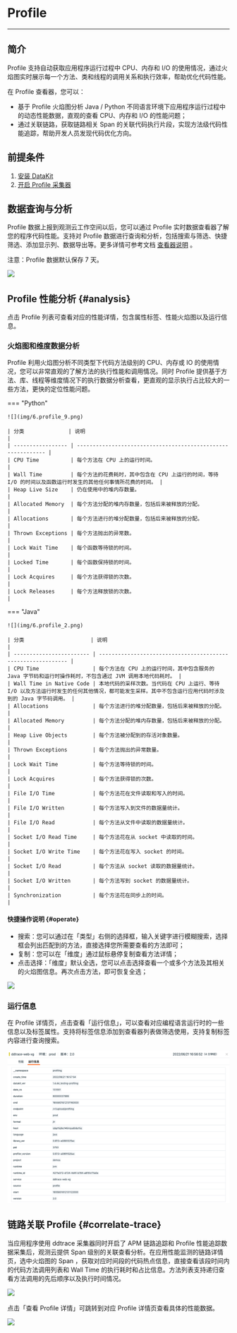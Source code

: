 # Profile
---

## 简介

Profile 支持自动获取应用程序运行过程中 CPU、内存和 I/O 的使用情况，通过火焰图实时展示每一个方法、类和线程的调用关系和执行效率，帮助优化代码性能。

在 Profile 查看器，您可以：

- 基于 Profile 火焰图分析 Java / Python 不同语言环境下应用程序运行过程中的动态性能数据，直观的查看 CPU、内存和 I/O 的性能问题；
- 通过关联链路，获取链路相关 Span 的关联代码执行片段，实现方法级代码性能追踪，帮助开发人员发现代码优化方向。

## 前提条件

1. [安装 DataKit](../datakit/datakit-install.md) 
2. [开启 Profile 采集器](../datakit/profile.md)

## 数据查询与分析

Profile 数据上报到观测云工作空间以后，您可以通过 Profile 实时数据查看器了解您的程序代码性能。支持对 Profile 数据进行查询和分析，包括搜索与筛选、快捷筛选、添加显示列、数据导出等。更多详情可参考文档 [查看器说明](../getting-started/function-details/explorer-search.md) 。

注意：Profile 数据默认保存 7 天。

![](img/3.apm_11.png)

## Profile 性能分析 {#analysis}

点击 Profile 列表可查看对应的性能详情，包含属性标签、性能火焰图以及运行信息。

### 火焰图和维度数据分析

Profile 利用火焰图分析不同类型下代码方法级别的 CPU、内存或 IO 的使用情况，您可以非常直观的了解方法的执行性能和调用情况。同时 Profile 提供基于方法、库、线程等维度情况下的执行数据分析查看，更直观的显示执行占比较大的一些方法，更快的定位性能问题。

=== "Python"

    ![](img/6.profile_9.png)
    
    | 分类              | 说明                                                         |
    | ----------------- | ------------------------------------------------------------ |
    | CPU Time          | 每个方法在 CPU 上的运行时间。                                |
    | Wall Time         | 每个方法的花费耗时，其中包含在 CPU 上运行的时间，等待 I/O 的时间以及函数运行时发生的其他任何事情所花费的时间。 |
    | Heap Live Size    | 仍在使用中的堆内存数量。                                     |
    | Allocated Memory  | 每个方法分配的堆内存数量，包括后来被释放的分配。             |
    | Allocations       | 每个方法进行的堆分配数量，包括后来被释放的分配。             |
    | Thrown Exceptions | 每个方法抛出的异常数。                                       |
    | Lock Wait Time    | 每个函数等待锁的时间。                                       |
    | Locked Time       | 每个函数保持锁的时间。                                       |
    | Lock Acquires     | 每个方法获得锁的次数。                                       |
    | Lock Releases     | 每个方法释放锁的次数。                                       |

=== "Java"

    ![](img/6.profile_2.png)
    
    | 分类                     | 说明                                                         |
    | ------------------------ | ------------------------------------------------------------ |
    | CPU Time                 | 每个方法在 CPU 上的运行时间，其中包含服务的 Java 字节码和运行时操作耗时，不包含通过 JVM 调用本地代码耗时。 |
    | Wall Time in Native Code | 本地代码的采样次数。当代码在 CPU 上运行、等待 I/O 以及方法运行时发生的任何其他情况，都可能发生采样。其中不包含运行应用代码时涉及到的 Java 字节码调用。 |
    | Allocations              | 每个方法进行的堆分配数量，包括后来被释放的分配。             |
    | Allocated Memory         | 每个方法分配的堆内存数量，包括后来被释放的分配。             |
    | Heap Live Objects        | 每个方法被分配到的存活对象数量。                             |
    | Thrown Exceptions        | 每个方法抛出的异常数量。                                     |
    | Lock Wait Time           | 每个方法等待锁的时间。                                       |
    | Lock Acquires            | 每个方法获得锁的次数。                                       |
    | File I/O Time            | 每个方法花在文件读取和写入的时间。                           |
    | File I/O Written         | 每个方法写入到文件的数据量统计。                             |
    | File I/O Read            | 每个方法从文件中读取的数据量统计。                           |
    | Socket I/O Read Time     | 每个方法花在从 socket 中读取的时间。                         |
    | Socket I/O Write Time    | 每个方法花在写入 socket 的时间。                             |
    | Socket I/O Read          | 每个方法从 socket 读取的数据量统计。                         |
    | Socket I/O Written       | 每个方法写到 socket 的数据量统计。                           |
    | Synchronization          | 每个方法花在同步上的时间。                                   |

#### 快捷操作说明 {#operate}

- 搜索：您可以通过在「类型」右侧的选择框，输入关键字进行模糊搜索，选择框会列出匹配到的方法，直接选择您所需要查看的方法即可；
- 复制：您可以在「维度」通过鼠标悬停复制查看方法详情；
- 点击选择：「维度」默认全选，您可以点击选择查看一个或多个方法及其相关的火焰图信息。再次点击方法，即可恢复全选；

![](img/10.changelog_profile.gif)

### 运行信息

在 Profile 详情页，点击查看「运行信息」，可以查看对应编程语言运行时的一些信息以及标签属性。支持将标签信息添加到查看器列表做筛选使用，支持复制标签内容进行查询搜索。

![](img/6.profile_5.png)

## 链路关联 Profile {#correlate-trace}

当应用程序使用 ddtrace 采集器同时开启了 APM 链路追踪和 Profile 性能追踪数据采集后，观测云提供 Span 级别的关联查看分析。在应用性能监测的链路详情页，选中火焰图的 Span ，获取对应时间段的代码热点信息，直接查看该段时间内的代码方法调用列表和 Wall Time 的执行耗时和占比信息。方法列表支持递归查看方法调用的先后顺序以及执行时间情况。

![](img/9.apm_explorer_11.png)

点击「查看 Profile 详情」可跳转到对应 Profile 详情页查看具体的性能数据。

![](img/9.apm_explorer_12.png)

